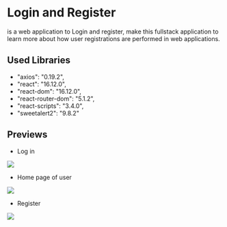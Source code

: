 # Login and Register 

is a web application to Login and register, make this fullstack application to learn more about how user registrations are performed in web applications.


## Used Libraries

  *  "axios": "0.19.2",
  *  "react": "16.12.0",
  *  "react-dom": "16.12.0",
  *  "react-router-dom": "5.1.2",
  *  "react-scripts": "3.4.0",
  *  "sweetalert2": "9.8.2"

## Previews


* Log in

![](https://github.com/Luis16Isasi/project_files/blob/master/Login_and_Register/login.png)

* Home page of user

![](https://github.com/Luis16Isasi/project_files/blob/master/Login_and_Register/home_user.png)

* Register 

![](https://github.com/Luis16Isasi/project_files/blob/master/Login_and_Register/register.png)
